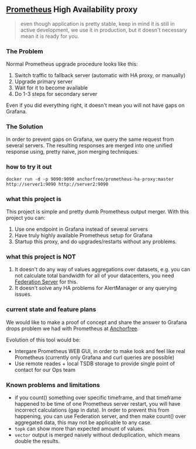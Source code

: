 ## [Prometheus](https://prometheus.io) High Availability proxy

> even though application is pretty stable, keep in mind it is still in active development, we use it in production, but it doesn't necessary mean it is ready for you. 

### The Problem
Normal Prometheus upgrade procedure looks like this:
1. Switch traffic to fallback server (automatic with HA proxy, or manually)
2. Upgrade primary server
3. Wait for it to become available
4. Do 1-3 steps for secondary server

Even if you did everything right, it doesn't mean you will not have gaps on Grafana. 

### The Solution
In order to prevent gaps on Grafana, we query the same request from several servers. The resulting responses are merged into one unified response using, pretty naive, json merging techniques. 

### how to try it out

```
docker run -d -p 9090:9090 anchorfree/prometheus-ha-proxy:master http://server1:9090 http://server2:9090
```

### what this project is
This project is simple and pretty dumb Prometheus output merger. With this project you can:
1. Use one endpoint in Grafana instead of several servers
2. Have truly highly available Prometheus setup for Grafana
3. Startup this proxy, and do upgrades/restarts without any problems. 

### what this project is NOT
1. It doesn't do any way of values aggregations over datasets, e.g. you can not calculate total bandwidth for all of your datacenters, you need [Federation Server](https://prometheus.io/docs/operating/federation/) for this. 
2. It doesn't solve any HA problems for AlertManager or any querying issues. 

### current state and feature plans
We would like to make a proof of concept and share the answer to Grafana drops problem we had with Prometheus at [Anchorfree](https://www.anchorfree.com). 

Evolution of this tool would be:
- Intergare Prometheus WEB GUI, in order to make look and feel like real Prometheus (currently only Grafana and curl queries are possible)
- Use remote reades + local TSDB storage to provide single point of contact for our Ops team

### Known problems and limitations
- if you count() something over specific timeframe, and that timeframe happened to be time of one Prometheus server restart, you will have incorrect calculations (gap in data). In order to prevent this from happening, you can use Federation server, and then make count() over aggregated data, this may not be applicable to any case. 
- `topk` can show more than expected amount of values.
- `vector` output is merged naively without deduplication, which means double the results. 
